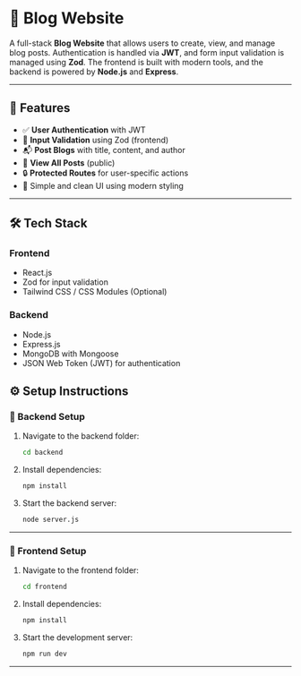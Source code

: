 # 📝 Blog Website

A full-stack **Blog Website** that allows users to create, view, and manage blog posts. Authentication is handled via **JWT**, and form input validation is managed using **Zod**. The frontend is built with modern tools, and the backend is powered by **Node.js** and **Express**.

---

## 🚀 Features

- ✅ **User Authentication** with JWT
- 🧪 **Input Validation** using Zod (frontend)
- 📬 **Post Blogs** with title, content, and author
- 🧾 **View All Posts** (public)
- 🔒 **Protected Routes** for user-specific actions
- 🧭 Simple and clean UI using modern styling

---

## 🛠️ Tech Stack

### Frontend
- React.js
- Zod for input validation
- Tailwind CSS / CSS Modules (Optional)

### Backend
- Node.js
- Express.js
- MongoDB with Mongoose
- JSON Web Token (JWT) for authentication

## ⚙️ Setup Instructions

### 🔧 Backend Setup

1. Navigate to the backend folder:
   ```bash
   cd backend
   ```

2. Install dependencies:
   ```bash
   npm install
   ```

3. Start the backend server:
   ```bash
   node server.js
   ```

---

### 🎨 Frontend Setup

1. Navigate to the frontend folder:
   ```bash
   cd frontend
   ```

2. Install dependencies:
   ```bash
   npm install
   ```

3. Start the development server:
   ```bash
   npm run dev
   ```

---

